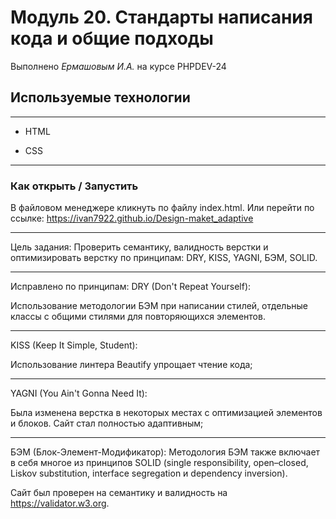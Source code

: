 # Модуль 20. Стандарты написания кода и общие подходы

Выполнено _Ермашовым И.А._ на курсе PHPDEV-24

## Используемые технологии

---

* HTML

* CSS

---

### Как открыть / Запустить

В файловом менеджере кликнуть по файлу index.html. Или перейти по ссылке: <https://ivan7922.github.io/Design-maket_adaptive>

---

Цель задания:
Проверить семантику, валидность верстки и оптимизировать верстку по принципам: DRY, KISS, YAGNI, БЭМ, SOLID.

---

Исправлено по принципам:
DRY (Don't Repeat Yourself):

Использование методологии БЭМ при написании стилей, отдельные классы с общими стилями для повторяющихся элементов.

---

KISS (Keep It Simple, Student):

Использование линтера Beautify упрощает чтение кода;

---

YAGNI (You Ain't Gonna Need It):

Была изменена верстка в некоторых местах с оптимизацией элементов и блоков. 
Сайт стал полностью адаптивным;

---

БЭМ (Блок-Элемент-Модификатор): Методология БЭМ также включает в себя многое из принципов SOLID (single responsibility, open–closed, Liskov substitution, interface segregation и dependency inversion).

Сайт был проверен на семантику и валидность на <https://validator.w3.org>.
